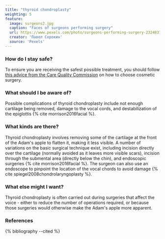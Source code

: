 ```yaml
---
title: "thyroid chondroplasty"
weighting: 5
feature:
  image: surgeons2.jpg
  caption: "Faces of surgeons performing surgery"
  url: https://www.pexels.com/photo/surgeons-performing-surgery-2324837/
  creator: 'Павел Сорокин'
  source: 'Pexels'
---
```


### How do I stay safe?

To ensure you are receiving the safest possible treatment, you should follow [this advice from the Care Quality Commission](http://www.cqc.org.uk/help-advice/help-choosing-care-services/choosing-cosmetic-surgery) on how to choose cosmetic surgery.

### What should I be aware of?

Possible complications of thyroid chondroplasty include not enough cartilage being removed, damage to the vocal cords, and destabilization of the epiglottis {% cite morrison2016facial %}.

### What kinds are there?

Thyroid chondroplasty involves removing some of the cartilage at the front of the Adam's apple to flatten it, making it less visible. A number of variations on the basic surgical technique exist, including incision directly over the cartilage (normally avoided as it leaves more visible scars), incision through the submental area (directly below the chin), and endoscopic surgeries {% cite morrison2016facial %}. The surgeon can also use an endoscope to pinpoint the location of the vocal chords to avoid damage {% cite spiegel2008chondrolaryngoplasty %}.

### What else might I want?

Thyroid chondroplasty is often carried out during surgeries that affect the voice - either to reduce the number of operations required, or because those surgeries would otherwise make the Adam's apple more apparent.

### References

{% bibliography --cited %}